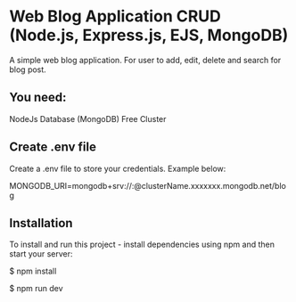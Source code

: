 # Web Blog Application CRUD (Node.js, Express.js, EJS, MongoDB)

A simple web blog application. For user to add, edit, delete and search for blog post.

## You need:
NodeJs
Database (MongoDB) Free Cluster

## Create .env file
Create a .env file to store your credentials. Example below:

MONGODB_URI=mongodb+srv://<username>:<password>@clusterName.xxxxxxx.mongodb.net/blog

## Installation
To install and run this project - install dependencies using npm and then start your server:

$ npm install

$ npm run dev
